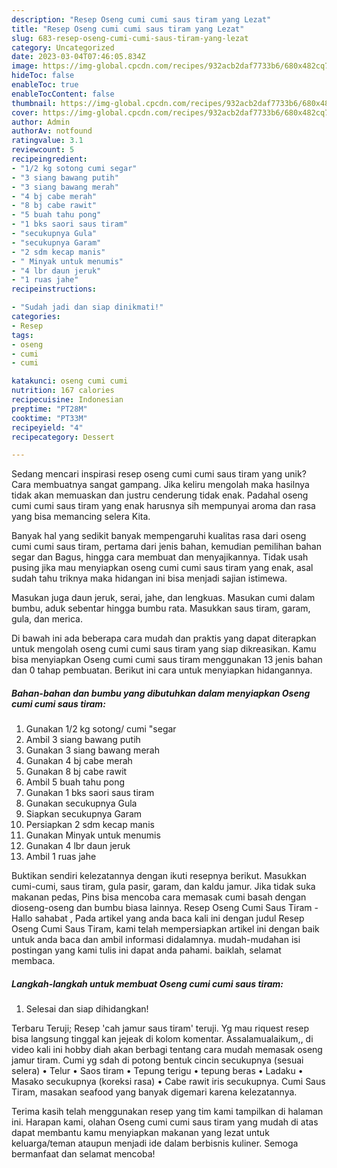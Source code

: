 ```yaml
---
description: "Resep Oseng cumi cumi saus tiram yang Lezat"
title: "Resep Oseng cumi cumi saus tiram yang Lezat"
slug: 683-resep-oseng-cumi-cumi-saus-tiram-yang-lezat
category: Uncategorized
date: 2023-03-04T07:46:05.834Z
image: https://img-global.cpcdn.com/recipes/932acb2daf7733b6/680x482cq70/oseng-cumi-cumi-saus-tiram-foto-resep-utama.jpg
hideToc: false
enableToc: true
enableTocContent: false
thumbnail: https://img-global.cpcdn.com/recipes/932acb2daf7733b6/680x482cq70/oseng-cumi-cumi-saus-tiram-foto-resep-utama.jpg
cover: https://img-global.cpcdn.com/recipes/932acb2daf7733b6/680x482cq70/oseng-cumi-cumi-saus-tiram-foto-resep-utama.jpg
author: Admin
authorAv: notfound
ratingvalue: 3.1
reviewcount: 5
recipeingredient:
- "1/2 kg sotong cumi segar"
- "3 siang bawang putih"
- "3 siang bawang merah"
- "4 bj cabe merah"
- "8 bj cabe rawit"
- "5 buah tahu pong"
- "1 bks saori saus tiram"
- "secukupnya Gula"
- "secukupnya Garam"
- "2 sdm kecap manis"
- " Minyak untuk menumis"
- "4 lbr daun jeruk"
- "1 ruas jahe"
recipeinstructions:

- "Sudah jadi dan siap dinikmati!"
categories:
- Resep
tags:
- oseng
- cumi
- cumi

katakunci: oseng cumi cumi 
nutrition: 167 calories
recipecuisine: Indonesian
preptime: "PT28M"
cooktime: "PT33M"
recipeyield: "4"
recipecategory: Dessert

---
```





Sedang mencari inspirasi resep oseng cumi cumi saus tiram yang unik? Cara membuatnya sangat gampang. Jika keliru mengolah maka hasilnya tidak akan memuaskan dan justru cenderung tidak enak. Padahal oseng cumi cumi saus tiram yang enak harusnya sih mempunyai aroma dan rasa yang bisa memancing selera Kita.





Banyak hal yang sedikit banyak mempengaruhi kualitas rasa dari oseng cumi cumi saus tiram, pertama dari jenis bahan, kemudian pemilihan bahan segar dan Bagus, hingga cara membuat dan menyajikannya. Tidak usah pusing jika mau menyiapkan oseng cumi cumi saus tiram yang enak,      asal sudah tahu triknya maka hidangan ini bisa menjadi sajian istimewa.














Masukan juga daun jeruk, serai, jahe, dan lengkuas. Masukan cumi dalam bumbu, aduk sebentar hingga bumbu rata. Masukkan saus tiram, garam, gula, dan merica.






Di bawah ini ada beberapa cara mudah dan praktis yang dapat diterapkan untuk mengolah oseng cumi cumi saus tiram yang siap dikreasikan. Kamu bisa menyiapkan Oseng cumi cumi saus tiram menggunakan 13 jenis bahan dan 0 tahap pembuatan. Berikut ini cara untuk menyiapkan hidangannya.

<!--inarticleads1-->

##### Bahan-bahan dan bumbu yang dibutuhkan dalam menyiapkan Oseng cumi cumi saus tiram:

1. Gunakan 1/2 kg sotong/ cumi &#34;segar
1. Ambil 3 siang bawang putih
1. Gunakan 3 siang bawang merah
1. Gunakan 4 bj cabe merah
1. Gunakan 8 bj cabe rawit
1. Ambil 5 buah tahu pong
1. Gunakan 1 bks saori saus tiram
1. Gunakan secukupnya Gula
1. Siapkan secukupnya Garam
1. Persiapkan 2 sdm kecap manis
1. Gunakan  Minyak untuk menumis
1. Gunakan 4 lbr daun jeruk
1. Ambil 1 ruas jahe


Buktikan sendiri kelezatannya dengan ikuti resepnya berikut. Masukkan cumi-cumi, saus tiram, gula pasir, garam, dan kaldu jamur. Jika tidak suka makanan pedas, Pins bisa mencoba cara memasak cumi basah dengan dioseng-oseng dan bumbu biasa lainnya. Resep Oseng Cumi Saus Tiram - Hallo sahabat , Pada artikel yang anda baca kali ini dengan judul Resep Oseng Cumi Saus Tiram, kami telah mempersiapkan artikel ini dengan baik untuk anda baca dan ambil informasi didalamnya. mudah-mudahan isi postingan yang kami tulis ini dapat anda pahami. baiklah, selamat membaca. 

<!--inarticleads2-->

##### Langkah-langkah untuk membuat Oseng cumi cumi saus tiram:


1. Selesai dan siap dihidangkan!

Terbaru Teruji; Resep &#39;cah jamur saus tiram&#39; teruji. Yg mau riquest resep bisa langsung tinggal kan jejeak di kolom komentar. Assalamualaikum,, di video kali ini hobby diah akan berbagi tentang cara mudah memasak oseng jamur tiram. Cumi yg sdah di potong bentuk cincin secukupnya (sesuai selera) • Telur • Saos tiram • Tepung terigu • tepung beras • Ladaku • Masako secukupnya (koreksi rasa) • Cabe rawit iris secukupnya. Cumi Saus Tiram, masakan seafood yang banyak digemari karena kelezatannya. 

Terima kasih telah menggunakan resep yang tim kami tampilkan di halaman ini. Harapan kami, olahan Oseng cumi cumi saus tiram yang mudah di atas dapat membantu kamu menyiapkan makanan yang lezat untuk keluarga/teman ataupun menjadi ide dalam berbisnis kuliner. Semoga bermanfaat dan selamat mencoba!

